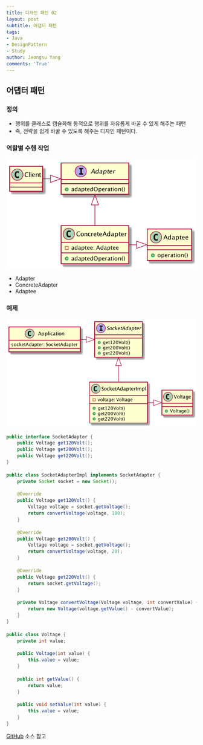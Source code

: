 ```yaml
---
title: 디자인 패턴 02
layout: post
subtitle: 어댑터 패턴
tags:
- Java
- DesignPattern
- Study
author: Jeongsu Yang
comments: 'True'
---
```


## 어댑터 패턴

### 정의

* 행위를 클래스로 캡슐화해 동적으로 행위를 자유롭게 바꿀 수 있게 해주는 패턴
* 즉, 전략을 쉽게 바꿀 수 있도록 해주는 디자인 패턴이다.

### 역할별 수행 작업

![Adapter](/assets/post/designpattern/Adapter.png)

* Adapter
* ConcreteAdapter
* Adaptee

### 예제

![AdapterExample](/assets/post/designpattern/AdapterExample.png)

```java
public interface SocketAdapter {
    public Voltage get120Volt();
    public Voltage get200Volt();
    public Voltage get220Volt();
}

public class SocketAdapterImpl implements SocketAdapter {
    private Socket socket = new Socket();

    @Override
    public Voltage get120Volt() {
        Voltage voltage = socket.getVoltage();
        return convertVoltage(voltage, 100);
    }

    @Override
    public Voltage get200Volt() {
        Voltage voltage = socket.getVoltage();
        return convertVoltage(voltage, 20);
    }

    @Override
    public Voltage get220Volt() {
        return socket.getVoltage();
    }

    private Voltage convertVoltage(Voltage voltage, int convertValue) {
        return new Voltage(voltage.getValue() - convertValue);
    }
}

public class Voltage {
    private int value;

    public Voltage(int value) {
        this.value = value;
    }

    public int getValue() {
        return value;
    }

    public void setValue(int value) {
        this.value = value;
    }
}
```

[GitHub](https://github.com/jsyang-dev/study-designpattern.git) 소스 참고
